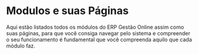 # Modulos e suas Páginas

Aqui estão listados todos os módulos do ERP Gestão Online assim como suas páginas, para que você consiga navegar pelo sistema e compreender o seu funcionamento é fundamental que você compreenda aquilo que cada módulo faz.